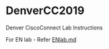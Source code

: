 # DenverCC2019
Denver CiscoConnect Lab Instructions

For EN lab - Refer [ENlab.md](https://github.com/akshaycisco/DenverCC2019/blob/master/ENLab.md)
